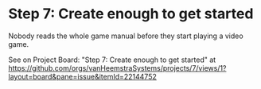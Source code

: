 # Step 7: Create enough to get started

Nobody reads the whole game manual before they start playing a video game.

See on Project Board: "Step 7: Create enough to get started" at https://github.com/orgs/vanHeemstraSystems/projects/7/views/1?layout=board&pane=issue&itemId=22144752
